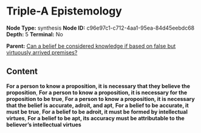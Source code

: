 # Triple-A Epistemology

**Node Type:** synthesis
**Node ID:** c96e97c1-c712-4aa1-95ea-84d45eebdc68
**Depth:** 5
**Terminal:** No

**Parent:** [Can a belief be considered knowledge if based on false but virtuously arrived premises?](can-a-belief-be-considered-knowledge-if-based-on-false-but-virtuously-arrived-premises-antithesis-a7603d57-8f75-4dfe-b40c-bb46c887fadd.md)

## Content

**For a person to know a proposition, it is necessary that they believe the proposition**, **For a person to know a proposition, it is necessary for the proposition to be true**, **For a person to know a proposition, it is necessary that the belief is accurate, adroit, and apt**, **For a belief to be accurate, it must be true**, **For a belief to be adroit, it must be formed by intellectual virtues**, **For a belief to be apt, its accuracy must be attributable to the believer’s intellectual virtues**
